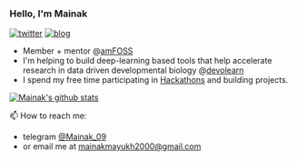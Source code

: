 ### Hello, I'm Mainak

[![twitter](https://img.shields.io/twitter/url?label=Twitter%20%40MainakDeb19&style=social&url=https%3A%2F%2Ftwitter.com%2FMainakDeb19)](https://twitter.com/MainakDeb19)
[![blog](https://img.shields.io/twitter/url?color=Black&label=Blog&style=flat-square&url=https%3A%2F%2Fmayukhdeb.github.io%2Fblog%2F)](https://mainakdeb.github.io/)



* Member + mentor @[amFOSS](https://amfoss.in/)
* I'm helping to build deep-learning based tools that help accelerate research in data driven developmental biology @[devolearn](https://github.com/DevoLearn/devolearn)
* I spend my free time participating in [Hackathons](https://devpost.com/mainakmayukh2000) and building projects. 


[![Mainak's github stats](https://github-readme-stats.vercel.app/api?username=Mainakdeb&hide=["contribs","prs"]&show_icons=true&title_color=fff&icon_color=79ff97&text_color=79ff97&bg_color=151515)](https://github.com/Mainakdeb)

📫 How to reach me: 
* telegram [@Mainak_09](https://t.me/Mainak_09)
* or email me at [mainakmayukh2000@gmail.com](mailto:mainakmayukh2000@gmail.com)
